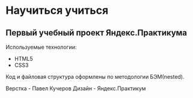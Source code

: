 # Научиться учиться

## Первый учебный проект Яндекс.Практикума

Используемые технологии:
* HTML5
* CSS3

Код и файловая структура оформлены по методологии БЭМ(nested).

Верстка - Павел Кучеров
Дизайн - Яндекс.Практикум

